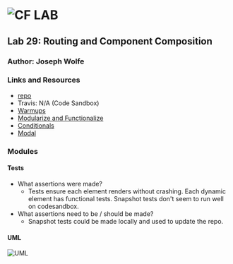 ![CF](http://i.imgur.com/7v5ASc8.png) LAB
=================================================

## Lab 29: Routing and Component Composition

### Author: Joseph Wolfe

### Links and Resources
* [repo](https://github.com/charmedsatyr-401-advanced-javascript/lab-29)
* Travis: N/A (Code Sandbox)
* [Warmups](https://codesandbox.io/s/k03x7yq773)
* [Modularize and Functionalize](https://codesandbox.io/s/4zl5j39l37)
* [Conditionals](https://codesandbox.io/s/vy4xo3jzxy)
* [Modal](https://codesandbox.io/s/pw504p0x7x)

### Modules

#### Tests
* What assertions were made?
  * Tests ensure each element renders without crashing. Each dynamic element has functional tests. Snapshot tests don't seem to run well on codesandbox.
* What assertions need to be / should be made?
  * Snapshot tests could be made locally and used to update the repo.

#### UML
![UML](assets/uml.jpg)
